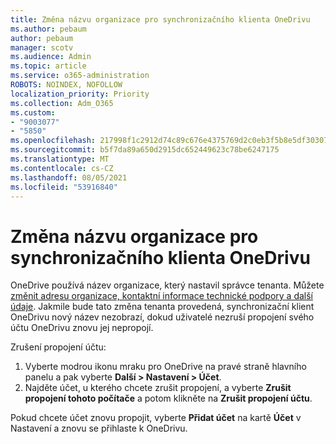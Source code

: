 ```yaml
---
title: Změna názvu organizace pro synchronizačního klienta OneDrivu
ms.author: pebaum
author: pebaum
manager: scotv
ms.audience: Admin
ms.topic: article
ms.service: o365-administration
ROBOTS: NOINDEX, NOFOLLOW
localization_priority: Priority
ms.collection: Adm_O365
ms.custom:
- "9003077"
- "5850"
ms.openlocfilehash: 217998f1c2912d74c89c676e4375769d2c0eb3f5b8e5df303071bc3c51ef74d5
ms.sourcegitcommit: b5f7da89a650d2915dc652449623c78be6247175
ms.translationtype: MT
ms.contentlocale: cs-CZ
ms.lasthandoff: 08/05/2021
ms.locfileid: "53916840"
---
```

# <a name="change-the-organization-name-for-the-onedrive-sync-client"></a>Změna názvu organizace pro synchronizačního klienta OneDrivu

OneDrive používá název organizace, který nastavil správce tenanta.  Můžete [změnit adresu organizace, kontaktní informace technické podpory a další údaje](https://docs.microsoft.com/microsoft-365/admin/manage/change-address-contact-and-more). Jakmile bude tato změna tenanta provedená, synchronizační klient OneDrivu nový název nezobrazí, dokud uživatelé nezruší propojení svého účtu OneDrivu znovu jej nepropojí.

Zrušení propojení účtu:

1. Vyberte modrou ikonu mraku pro OneDrive na pravé straně hlavního panelu a pak vyberte  **Další > Nastavení > Účet**.
2. Najděte účet, u kterého chcete zrušit propojení, a vyberte **Zrušit propojení tohoto počítače** a potom klikněte na  **Zrušit propojení účtu**.

Pokud chcete účet znovu propojit, vyberte  **Přidat účet** na kartě **Účet** v Nastavení a znovu se přihlaste k OneDrivu.